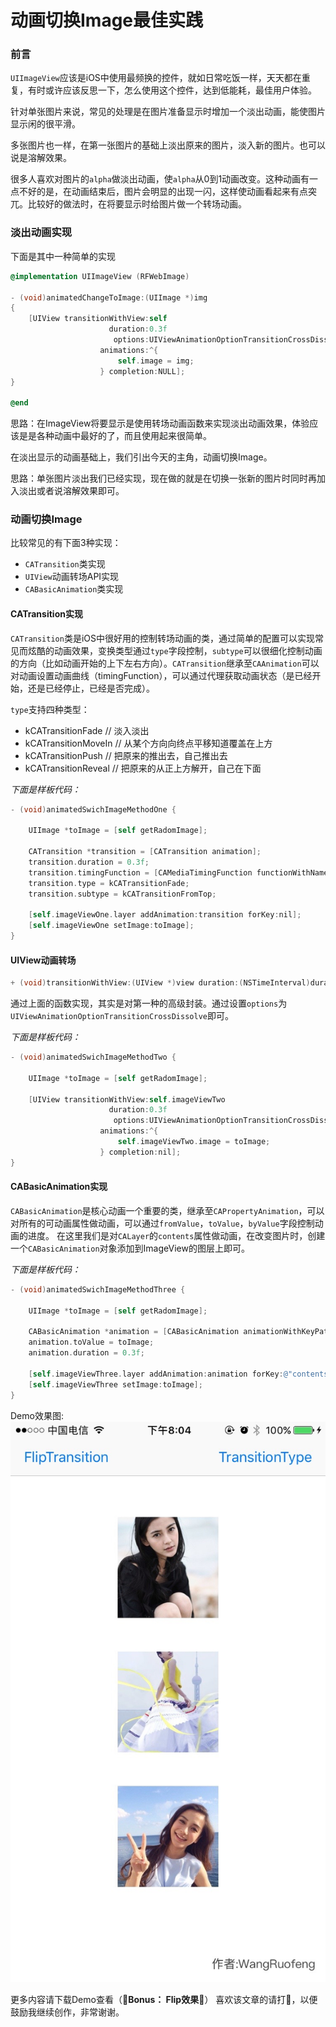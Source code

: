 # 动画切换Image最佳实践

### 前言

`UIImageView`应该是iOS中使用最频换的控件，就如日常吃饭一样，天天都在重复，有时或许应该反思一下，怎么使用这个控件，达到低能耗，最佳用户体验。

针对单张图片来说，常见的处理是在图片准备显示时增加一个淡出动画，能使图片显示闲的很平滑。

多张图片也一样，在第一张图片的基础上淡出原来的图片，淡入新的图片。也可以说是溶解效果。

很多人喜欢对图片的`alpha`做淡出动画，使`alpha`从0到1动画改变。这种动画有一点不好的是，在动画结束后，图片会明显的出现一闪，这样使动画看起来有点突兀。比较好的做法时，在将要显示时给图片做一个转场动画。

### 淡出动画实现

下面是其中一种简单的实现

```Objective-c
@implementation UIImageView (RFWebImage)

- (void)animatedChangeToImage:(UIImage *)img
{
    [UIView transitionWithView:self
                      duration:0.3f
                       options:UIViewAnimationOptionTransitionCrossDissolve
                    animations:^{
                        self.image = img;
                    } completion:NULL];
}

@end
```

思路：在ImageView将要显示是使用转场动画函数来实现淡出动画效果，体验应该是是各种动画中最好的了，而且使用起来很简单。


在淡出显示的动画基础上，我们引出今天的主角，动画切换Image。

思路：单张图片淡出我们已经实现，现在做的就是在切换一张新的图片时同时再加入淡出或者说溶解效果即可。

### 动画切换Image

比较常见的有下面3种实现：

* `CATransition`类实现
* `UIView`动画转场API实现
* `CABasicAnimation`类实现

#### CATransition实现

`CATransition`类是iOS中很好用的控制转场动画的类，通过简单的配置可以实现常见而炫酷的动画效果，变换类型通过`type`字段控制，`subtype`可以很细化控制动画的方向（比如动画开始的上下左右方向）。`CATransition`继承至`CAAnimation`可以对动画设置动画曲线（timingFunction），可以通过代理获取动画状态（是已经开始，还是已经停止，已经是否完成）。

`type`支持四种类型：

* kCATransitionFade    // 淡入淡出
* kCATransitionMoveIn  // 从某个方向向终点平移知道覆盖在上方
* kCATransitionPush    // 把原来的推出去，自己推出去
* kCATransitionReveal  // 把原来的从正上方解开，自己在下面

*下面是样板代码：*

```Objective-c
- (void)animatedSwichImageMethodOne {

    UIImage *toImage = [self getRadomImage];
    
    CATransition *transition = [CATransition animation];
    transition.duration = 0.3f;
    transition.timingFunction = [CAMediaTimingFunction functionWithName:kCAMediaTimingFunctionEaseInEaseOut];
    transition.type = kCATransitionFade;
    transition.subtype = kCATransitionFromTop;
    
    [self.imageViewOne.layer addAnimation:transition forKey:nil];
    [self.imageViewOne setImage:toImage];
}
```

#### UIView动画转场

```Objective-c
+ (void)transitionWithView:(UIView *)view duration:(NSTimeInterval)duration options:(UIViewAnimationOptions)options animations:(void (^ __nullable)(void))animations completion:(void (^ __nullable)(BOOL finished))completion NS_AVAILABLE_IOS(4_0);
```

通过上面的函数实现，其实是对第一种的高级封装。通过设置`options`为`UIViewAnimationOptionTransitionCrossDissolve`即可。

*下面是样板代码：*

```Objective-c
- (void)animatedSwichImageMethodTwo {
    
    UIImage *toImage = [self getRadomImage];
    
    [UIView transitionWithView:self.imageViewTwo
                      duration:0.3f
                       options:UIViewAnimationOptionTransitionCrossDissolve | UIViewAnimationOptionCurveEaseInOut
                    animations:^{
                        self.imageViewTwo.image = toImage;
                    } completion:nil];
}
```

#### CABasicAnimation实现

`CABasicAnimation`是核心动画一个重要的类，继承至`CAPropertyAnimation`，可以对所有的可动画属性做动画，可以通过`fromValue`，`toValue`，`byValue`字段控制动画的进度。
在这里我们是对`CALayer`的`contents`属性做动画，在改变图片时，创建一个`CABasicAnimation`对象添加到ImageView的图层上即可。

*下面是样板代码：*

```Objective-c
- (void)animatedSwichImageMethodThree {
    
    UIImage *toImage = [self getRadomImage];
    
    CABasicAnimation *animation = [CABasicAnimation animationWithKeyPath:@"contents"];
    animation.toValue = toImage;
    animation.duration = 0.3f;
    
    [self.imageViewThree.layer addAnimation:animation forKey:@"contentsAnimationKey"];
    [self.imageViewThree setImage:toImage];
}
```

Demo效果图:
![Demo效果图](https://github.com/wangruofeng/AnimatedSwitchImageDemo/blob/master/AnimatedSwitchImageDemo/screenShot%402x.jpg)

更多内容请下载Demo查看（**🤔Bonus： Flip效果🤔**）
喜欢该文章的请打💖，以便鼓励我继续创作，非常谢谢。
